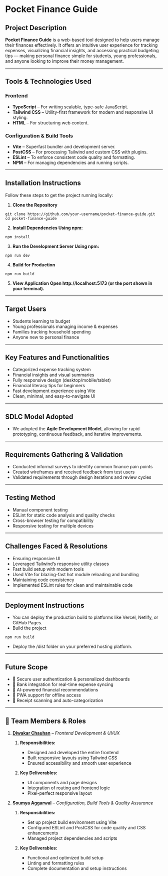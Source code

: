 # Pocket Finance Guide

## Project Description
**Pocket Finance Guide** is a web-based tool designed to help users manage their finances effectively. It offers an intuitive user experience for tracking expenses, visualizing financial insights, and accessing practical budgeting tips — making personal finance simple for students, young professionals, and anyone looking to improve their money management.

---

## Tools & Technologies Used

### Frontend
- **TypeScript** – For writing scalable, type-safe JavaScript.
- **Tailwind CSS** – Utility-first framework for modern and responsive UI styling.
- **HTML** – For structuring web content.

### Configuration & Build Tools
- **Vite** – Superfast bundler and development server.
- **PostCSS** – For processing Tailwind and custom CSS with plugins.
- **ESLint** – To enforce consistent code quality and formatting.
- **NPM** – For managing dependencies and running scripts.

---

## Installation Instructions

Follow these steps to get the project running locally:

1. **Clone the Repository**
```
git clone https://github.com/your-username/pocket-finance-guide.git
cd pocket-finance-guide
```

2. **Install Dependencies Using npm:**
```
npm install
```

3. **Run the Development Server Using npm:**
```
npm run dev
```

4. **Build for Production**
```
npm run build
```

5. **View Application Open http://localhost:5173 (or the port shown in your terminal).**

---

## Target Users
- Students learning to budget
- Young professionals managing income & expenses
- Families tracking household spending
- Anyone new to personal finance

---

## Key Features and Functionalities
- Categorized expense tracking system
- Financial insights and visual summaries
- Fully responsive design (desktop/mobile/tablet)
- Financial literacy tips for beginners
- Fast development experience using Vite
- Clean, minimal, and easy-to-navigate UI

---

## SDLC Model Adopted
- We adopted the **Agile Development Model**, allowing for rapid prototyping, continuous feedback, and iterative improvements.

---

## Requirements Gathering & Validation
- Conducted informal surveys to identify common finance pain points
- Created wireframes and received feedback from test users
- Validated requirements through design iterations and review cycles

---

## Testing Method
- Manual component testing
- ESLint for static code analysis and quality checks
- Cross-browser testing for compatibility
- Responsive testing for multiple devices

---

## Challenges Faced & Resolutions
- Ensuring responsive UI
- Leveraged Tailwind’s responsive utility classes
- Fast build setup with modern tools
- Used Vite for blazing-fast hot module reloading and bundling
- Maintaining code consistency
- Implemented ESLint rules for clean and maintainable code

---

## Deployment Instructions
- You can deploy the production build to platforms like Vercel, Netlify, or GitHub Pages.
- Build the project
```
npm run build
```
- Deploy the /dist folder on your preferred hosting platform.

---

## Future Scope
- 🔐 Secure user authentication & personalized dashboards
- 🏦 Bank integration for real-time expense syncing
- 🤖 AI-powered financial recommendations
- 📲 PWA support for offline access
- 🧾 Receipt scanning and auto-categorization

---

## 👥 Team Members & Roles
1. <ins>**Diwakar Chauhan**</ins> – *Frontend Development & UI/UX*
    1. **Responsibilities:**
        - Designed and developed the entire frontend
        - Built responsive layouts using Tailwind CSS
        - Ensured accessibility and smooth user experience

    2. **Key Deliverables:**
        - UI components and page designs
        - Integration of routing and frontend logic
        - Pixel-perfect responsive layout

2. <ins>**Soumya Aggarwal**</ins> – *Configuration, Build Tools & Quality Assurance*
    1. **Responsibilities:**
        - Set up project build environment using Vite
        - Configured ESLint and PostCSS for code quality and CSS enhancements
        - Managed project dependencies and scripts

    2. **Key Deliverables:**
        - Functional and optimized build setup
        - Linting and formatting rules
        - Complete documentation and setup instructions

